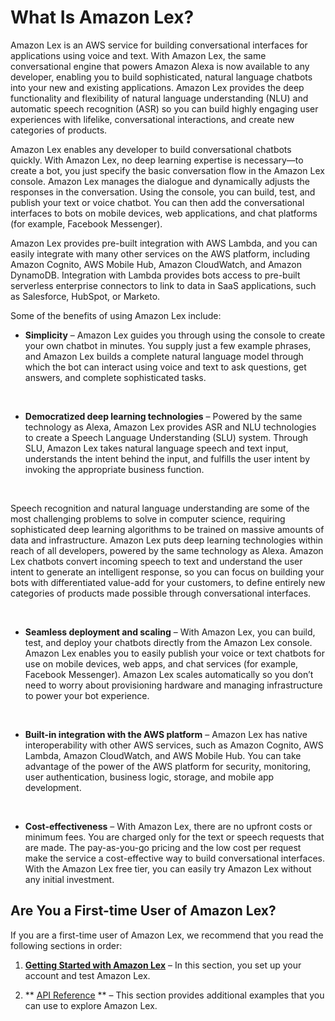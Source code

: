 # What Is Amazon Lex?<a name="what-is"></a>

Amazon Lex is an AWS service for building conversational interfaces for applications using voice and text\. With Amazon Lex, the same conversational engine that powers Amazon Alexa is now available to any developer, enabling you to build sophisticated, natural language chatbots into your new and existing applications\. Amazon Lex provides the deep functionality and flexibility of natural language understanding \(NLU\) and automatic speech recognition \(ASR\) so you can build highly engaging user experiences with lifelike, conversational interactions, and create new categories of products\.

Amazon Lex enables any developer to build conversational chatbots quickly\. With Amazon Lex, no deep learning expertise is necessary—to create a bot, you just specify the basic conversation flow in the Amazon Lex console\. Amazon Lex manages the dialogue and dynamically adjusts the responses in the conversation\. Using the console, you can build, test, and publish your text or voice chatbot\. You can then add the conversational interfaces to bots on mobile devices, web applications, and chat platforms \(for example, Facebook Messenger\)\. 

Amazon Lex provides pre\-built integration with AWS Lambda, and you can easily integrate with many other services on the AWS platform, including Amazon Cognito, AWS Mobile Hub, Amazon CloudWatch, and Amazon DynamoDB\. Integration with Lambda provides bots access to pre\-built serverless enterprise connectors to link to data in SaaS applications, such as Salesforce, HubSpot, or Marketo\.



Some of the benefits of using Amazon Lex include:
+ **Simplicity** – Amazon Lex guides you through using the console to create your own chatbot in minutes\. You supply just a few example phrases, and Amazon Lex builds a complete natural language model through which the bot can interact using voice and text to ask questions, get answers, and complete sophisticated tasks\.

   
+  **Democratized deep learning technologies** – Powered by the same technology as Alexa, Amazon Lex provides ASR and NLU technologies to create a Speech Language Understanding \(SLU\) system\. Through SLU, Amazon Lex takes natural language speech and text input, understands the intent behind the input, and fulfills the user intent by invoking the appropriate business function\. 

   

  Speech recognition and natural language understanding are some of the most challenging problems to solve in computer science, requiring sophisticated deep learning algorithms to be trained on massive amounts of data and infrastructure\. Amazon Lex puts deep learning technologies within reach of all developers, powered by the same technology as Alexa\. Amazon Lex chatbots convert incoming speech to text and understand the user intent to generate an intelligent response, so you can focus on building your bots with differentiated value\-add for your customers, to define entirely new categories of products made possible through conversational interfaces\.

   
+ **Seamless deployment and scaling** – With Amazon Lex, you can build, test, and deploy your chatbots directly from the Amazon Lex console\. Amazon Lex enables you to easily publish your voice or text chatbots for use on mobile devices, web apps, and chat services \(for example, Facebook Messenger\)\. Amazon Lex scales automatically so you don’t need to worry about provisioning hardware and managing infrastructure to power your bot experience\.

   
+ **Built\-in integration with the AWS platform** – Amazon Lex has native interoperability with other AWS services, such as Amazon Cognito, AWS Lambda, Amazon CloudWatch, and AWS Mobile Hub\. You can take advantage of the power of the AWS platform for security, monitoring, user authentication, business logic, storage, and mobile app development\.

   
+ **Cost\-effectiveness** – With Amazon Lex, there are no upfront costs or minimum fees\. You are charged only for the text or speech requests that are made\. The pay\-as\-you\-go pricing and the low cost per request make the service a cost\-effective way to build conversational interfaces\. With the Amazon Lex free tier, you can easily try Amazon Lex without any initial investment\.

## Are You a First\-time User of Amazon Lex?<a name="first-time-user"></a>

If you are a first\-time user of Amazon Lex, we recommend that you read the following sections in order:

1. **[Getting Started with Amazon Lex](getting-started.md)** – In this section, you set up your account and test Amazon Lex\. 

1. ** [API Reference](API_Reference.md) ** – This section provides additional examples that you can use to explore Amazon Lex\.